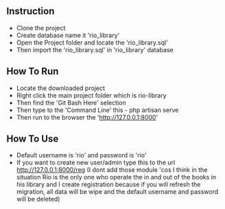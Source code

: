 
## Instruction

- Clone the project
- Create database name it 'rio_library'
- Open the Project folder and locate the 'rio_library.sql'
- Then import the 'rio_library.sql' in 'rio_library' database

## How To Run
- Locate the downloaded project
- Right click the main project folder which is rio-library
- Then find the 'Git Bash Here' selection
- Then type to the 'Command Line' this - php artisan serve
- Then run to the browser the 'http://127.0.0.1:8000'

## How To Use
- Default username is 'rio' and password is 'rio'
- If you want to create new user/admin type this to the url http://127.0.0.1:8000/reg (I dont add those module 'cos I think in the situation Rio is the only one who operate the in and out of the books in his library and I create registration because if you will refresh the migration, all data will be wipe and the default username and password will be deleted)

